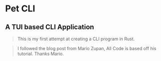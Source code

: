 # Pet CLI
## A TUI based CLI Application

> This is my first attempt at creating a CLI program in Rust.


> I followed the blog post from Mario Zupan, All Code is based off his tutorial. Thanks Mario.
